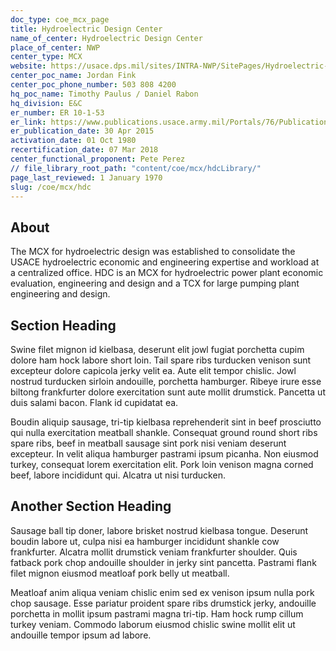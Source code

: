 ```yaml
---
doc_type: coe_mcx_page 
title: Hydroelectric Design Center  
name_of_center: Hydroelectric Design Center  
place_of_center: NWP
center_type: MCX
website: https://usace.dps.mil/sites/INTRA-NWP/SitePages/Hydroelectric-Design-Center.aspx
center_poc_name: Jordan Fink
center_poc_phone_number: 503 808 4200
hq_poc_name: Timothy Paulus / Daniel Rabon
hq_division: E&C
er_number: ER 10-1-53
er_link: https://www.publications.usace.army.mil/Portals/76/Publications/EngineerRegulations/ER_10-1-53.pdf?ver=MUMBaTMseR94YeNWhMCP8g%3d%3d
er_publication_date: 30 Apr 2015
activation_date: 01 Oct 1980
recertification_date: 07 Mar 2018
center_functional_proponent: Pete Perez
// file_library_root_path: "content/coe/mcx/hdcLibrary/" 
page_last_reviewed: 1 January 1970 
slug: /coe/mcx/hdc
---
```


## About 

The MCX for hydroelectric design was established to consolidate the USACE hydroelectric economic and engineering expertise and workload at a centralized office. HDC is an MCX for hydroelectric power plant economic evaluation, engineering and design and a TCX for large pumping plant engineering and design.  

 ## Section Heading 

 Swine filet mignon id kielbasa, deserunt elit jowl fugiat porchetta cupim dolore ham hock labore short loin. Tail spare ribs turducken venison sunt excepteur dolore capicola jerky velit ea. Aute elit tempor chislic. Jowl nostrud turducken sirloin andouille, porchetta hamburger. Ribeye irure esse biltong frankfurter dolore exercitation sunt aute mollit drumstick. Pancetta ut duis salami bacon. Flank id cupidatat ea. 

 Boudin aliquip sausage, tri-tip kielbasa reprehenderit sint in beef prosciutto qui nulla exercitation meatball shankle. Consequat ground round short ribs spare ribs, beef in meatball sausage sint pork nisi veniam deserunt excepteur. In velit aliqua hamburger pastrami ipsum picanha. Non eiusmod turkey, consequat lorem exercitation elit. Pork loin venison magna corned beef, labore incididunt qui. Alcatra ut nisi turducken. 

 ## Another Section Heading 

 Sausage ball tip doner, labore brisket nostrud kielbasa tongue. Deserunt boudin labore ut, culpa nisi ea hamburger incididunt shankle cow frankfurter. Alcatra mollit drumstick veniam frankfurter shoulder. Quis fatback pork chop andouille shoulder in jerky sint pancetta. Pastrami flank filet mignon eiusmod meatloaf pork belly ut meatball. 

 Meatloaf anim aliqua veniam chislic enim sed ex venison ipsum nulla pork chop sausage. Esse pariatur proident spare ribs drumstick jerky, andouille porchetta in mollit ipsum pastrami magna tri-tip. Ham hock rump cillum turkey veniam. Commodo laborum eiusmod chislic swine mollit elit ut andouille tempor ipsum ad labore. 

